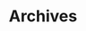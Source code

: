 ---
layout: redirect
sitemap: false
title: Archives
permalink: /archive/
redirect_to: /archives/
---